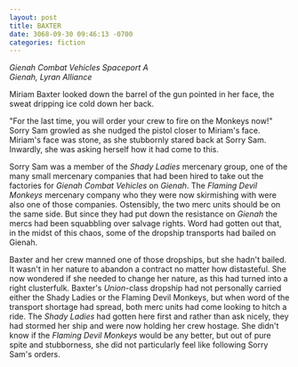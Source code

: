 ```yaml
---
layout: post
title: BAXTER
date: 3068-09-30 09:46:13 -0700
categories: fiction
---
```


*Gienah Combat Vehicles Spaceport A  
Gienah, Lyran Alliance*

Miriam Baxter looked down the barrel of the gun pointed in her face, the sweat dripping ice cold down her back.

"For the last time, you will order your crew to fire on the Monkeys now!" Sorry Sam growled as she nudged the pistol closer to Miriam's face. Miriam's face was stone, as she stubbornly stared back at Sorry Sam. Inwardly, she was asking herself how it had come to this.

<!-- more -->

Sorry Sam was a member of the *Shady Ladies* mercenary group, one of the many small mercenary companies that had been hired to take out the factories for *Gienah Combat Vehicles* on *Gienah*. The *Flaming Devil Monkeys* mercenary company who they were now skirmishing with were also one of those companies. Ostensibly, the two merc units should be on the same side. But since they had put down the resistance on *Gienah* the mercs had been squabbling over salvage rights. Word had gotten out that, in the midst of this chaos, some of the dropship transports had bailed on Gienah.

Baxter and her crew manned one of those dropships, but she hadn't bailed. It wasn't in her nature to abandon a contract no matter how distasteful. She now wondered if she needed to change her nature, as this had turned into a right clusterfulk. Baxter's *Union*-class dropship had not personally carried either the Shady Ladies or the Flaming Devil Monkeys, but when word of the transport shortage had spread, both merc units had come looking to hitch a ride. The *Shady Ladies* had gotten here first and rather than ask nicely, they had stormed her ship and were now holding her crew hostage. She didn't know if the *Flaming Devil Monkeys* would be any better, but out of pure spite and stubborness, she did not particularly feel like following Sorry Sam's orders.
